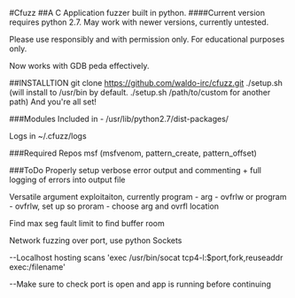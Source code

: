 #Cfuzz
##A C Application fuzzer built in python.
####Current version requires python 2.7.  May work with newer versions, currently untested.

Please use responsibly and with permission only. For educational purposes only.

Now works with GDB peda effectively. 

##INSTALLTION
    git clone https://github.com/waldo-irc/cfuzz.git
    ./setup.sh (will install to /usr/bin by default.  ./setup.sh /path/to/custom for another path)
    And you're all set!

###Modules Included in -
/usr/lib/python2.7/dist-packages/

Logs in ~/.cfuzz/logs

###Required Repos
msf (msfvenom, pattern_create, pattern_offset)

###ToDo
Properly setup verbose error output and commenting + full logging of errors into output file

Versatile argument exploitaiton, currently program - arg - ovfrlw or program - ovfrlw, set up so proram - choose arg and ovrfl location

Find max seg fault limit to find buffer room

Network fuzzing over port, use python Sockets

--Localhost hosting scans 'exec /usr/bin/socat tcp4-l:$port,fork,reuseaddr exec:/filename'

--Make sure to check port is open and app is running before continuing

